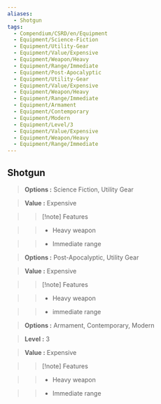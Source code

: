 ```yaml
---
aliases:
  - Shotgun
tags:
  - Compendium/CSRD/en/Equipment
  - Equipment/Science-Fiction
  - Equipment/Utility-Gear
  - Equipment/Value/Expensive
  - Equipment/Weapon/Heavy
  - Equipment/Range/Immediate
  - Equipment/Post-Apocalyptic
  - Equipment/Utility-Gear
  - Equipment/Value/Expensive
  - Equipment/Weapon/Heavy
  - Equipment/Range/Immediate
  - Equipment/Armament
  - Equipment/Contemporary
  - Equipment/Modern
  - Equipment/Level/3
  - Equipment/Value/Expensive
  - Equipment/Weapon/Heavy
  - Equipment/Range/Immediate
---
```

  
    
## Shotgun    
    
>    
> **Options :** Science Fiction, Utility Gear    
> **Value :** Expensive    
>>[!note] Features    
>> - Heavy weapon    
>> - Immediate range    
    
>    
> **Options :** Post-Apocalyptic, Utility Gear    
> **Value :** Expensive    
>>[!note] Features    
>> - Heavy weapon    
>> - immediate range    
    
>    
> **Options :** Armament, Contemporary, Modern    
> **Level :** 3    
> **Value :** Expensive    
>>[!note] Features    
>> - Heavy weapon    
>> - Immediate range